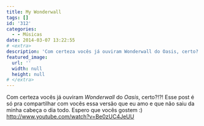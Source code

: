 ```yaml
---
title: My Wonderwall
tags: []
id: '312'
categories:
  - - Músicas
date: 2014-03-07 13:22:55
# <extra>
description: 'Com certeza vocês já ouviram Wonderwall do Oasis, certo?!?! Esse post é só pra compartilhar com vocês essa versão que eu amo e que não saiu da minha cabeça o dia todo. Espero que vocês gostem 🙂'
featured_image: 
  url: ''
  width: null
  height: null
# </extra>
---
```


Com certeza vocês já ouviram _Wonderwall_ do _Oasis_, certo?!?! Esse post é só pra compartilhar com vocês essa versão que eu amo e que não saiu da minha cabeça o dia todo. Espero que vocês gostem :) http://www.youtube.com/watch?v=Be0zUC4JeUU
